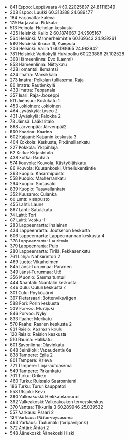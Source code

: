 - 841        Espoo: Leppävaara 4    60.22025897    24.81118349
- 208        Espoo: Luukki       60.313288    24.689477
- 184        Harjavalta: Kaleva
- 179        Harjavalta: Pirkkala
- 513        Heinola: Heinolan keskusta
- 425        Helsinki: Kallio 2    60.1874667    24.9505167
- 564        Helsinki: Mannerheimintie    60.169643    24.939261
- 580        Helsinki: Smear III, Kumpula
- 206        Helsinki: Vallila 1    60.193665    24.963942
- 781        Helsinki: Vartiokylä Huivipolku    60.223886    25.102528
- 368        Hämeenlinna: Evo (Lammi)
- 853        Hämeenlinna: Niittykatu
- 428        Ilomantsi: Ilomantsi
- 424        Imatra: Mansikkala
- 273        Imatra: Pelkolan tulliasema, Raja
- 80        Imatra: Rautionkylä
- 433        Imatra: Teppanala
- 357        Inari: Raja-Jooseppi
- 511        Joensuu: Koskikatu 1
- 453        Jokioinen: Jokioinen
- 464        Jyväskylä: Lyseo 2
- 431        Jyväskylä: Palokka 2
- 78        Jämsä: Lääkäritalo
- 868        Järvenpää: Järvenpää2
- 569        Kaarina: Kaarina
- 602        Kajaani: Kajaanin keskusta 3
- 404        Kokkola: Keskusta, Pitkänsillankatu
- 227        Kokkola: Ykspihlaja
- 62        Kotka: Kirjastotalo
- 438        Kotka: Rauhala
- 574        Kouvola: Kouvola, Käsityöläiskatu
- 86        Kouvola: Kuusankoski, Urheilukentäntie
- 363        Kuopio: Kasarmipuisto
- 558        Kuopio: Maaherrankatu
- 294        Kuopio: Sorsasalo
- 839        Kuopio: Tasavallankatu
- 352        Kuusamo: Oulanka
- 66        Lahti: Kisapuisto
- 455        Lahti: Laune
- 867        Lahti: Satulakatu
- 74        Lahti: Tori
- 67        Lahti: Vesku 11
- 283        Lappeenranta: Ihalainen
- 434        Lappeenranta: Joutsenon keskusta
- 606        Lappeenranta: Lappeenrannan keskusta 4
- 378        Lappeenranta: Lauritsala
- 379        Lappeenranta: Pulp
- 280        Lappeenranta: Tirilä, Pekkasenkatu
- 761        Lohja: Nahkurintori 2
- 469        Luoto: Vikarholmen
- 845        Länsi-Turunmaa: Parainen
- 349        Länsi-Turunmaa: Utö
- 356        Muonio: Sammaltunturi
- 444        Naantali: Naantalin keskusta
- 446        Oulu: Oulun keskusta 2
- 301        Oulu: Pyykösjärvi
- 397        Pietarsaari: Bottenviksvägen
- 588        Pori: Porin keskusta
- 339        Porvoo: Mustijoki
- 846        Porvoo: Nyby
- 833        Raahe: Merikatu
- 570        Raahe: Raahen keskusta 2
- 821        Raisio: Kaanaan koulu
- 120        Raisio: Raision keskusta
- 510        Rauma: Hallikatu
- 601        Savonlinna: Olavinkatu
- 848        Seinäjoki: Vapaudentie 6a
- 838        Tampere: Epila 2
- 801        Tampere: Kaleva
- 721        Tampere: Linja-autoasema
- 549        Tampere: Pirkankatu
- 701        Turku: Oriketo
- 460        Turku: Ruissalo Saaronniemi
- 186        Turku: Turun kauppatori
- 553        Utsjoki: Kevo
- 390        Valkeakoski: Hiekkatekonurmi
- 392        Valkeakoski: Valkeakosken terveyskeskus
- 370        Vantaa: Tikkurila 3    60.289946    25.039532
- 557        Varkaus: Psaari 2
- 124        Varkaus: Pääterveysasema
- 463        Varkaus: Taulumäki (toripaviljonki)
- 372        Ähtäri: Ähtäri 2
- 548        Äänekoski: Äänekoski Hiski